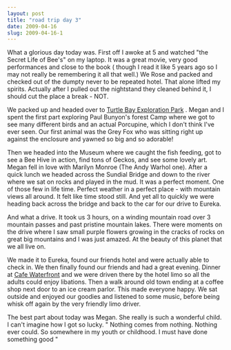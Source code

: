 ```yaml
---
layout: post
title: "road trip day 3"
date: 2009-04-16
slug: 2009-04-16-1
---
```


What a glorious day today was.  First off I awoke at 5 and watched &quot;the Secret Life of Bee&apos;s&quot; on my laptop.  It was a great movie, very good performances and close to the book ( though I read it like 5 years ago so I may not really be remembering it all that well.)  We Rose and packed and checked out of the dumpty never to be repeated hotel.  That alone lifted my spirits.  Actually after I pulled out the nightstand they cleaned behind it, I should cut the place a break - NOT.

We packed up and headed over to  [Turtle Bay Exploration Park](http://www.turtlebay.org/) .  Megan and I spent the first part exploring Paul Bunyon&apos;s forest Camp where we got to see many different birds and an actual Porcupine, which I don&apos;t think I&apos;ve ever seen.  Our first animal was the Grey Fox who was sitting right up against the enclosure and yawned so big and so adorable!

Then we headed into the Museum where we caught the fish feeding, got to see a Bee Hive in action, find tons of Geckos, and see some lovely art.  Megan fell in love with Marilyn Monroe  (The Andy Warhol one).  After a quick lunch we headed across the Sundial Bridge and down to the river where we sat on rocks and played in the mud.  It was a perfect moment.  One of those few in life time.  Perfect weather in a perfect place - with mountain views all around.  It felt like time stood still.  And yet all to quickly we were heading back across the bridge and back to the car for our drive to Eureka.

And what a drive.  It took us 3 hours, on a winding mountain road over 3 mountain passes and past pristine mountain lakes.  There were moments on the drive where I saw small purple flowers growing in the cracks of rocks on great big mountains and I was just amazed.  At the beauty of this planet that we all live on.  

We made it to Eureka, found our friends hotel and were actually able to check in.  We then finally found our friends and had a great evening.  Dinner at  [Cafe Waterfront](/www.yelp.com/biz/cafe-waterfront-eureka)  and we were driven there by the hotel limo so all the adults could enjoy libations.  Then a walk around old town ending at a coffee shop next door to an ice cream parlor.  This made everyone happy.  We sat outside and enjoyed our goodies and listened to some music, before being whisk off again by the very friendly limo driver.

The best part about today was Megan.  She really is such a wonderful child.  I can&apos;t imagine how I got so lucky.  &quot; Nothing comes from nothing. Nothing ever could. So somewhere in my youth or childhood. I must have done something good &quot;
